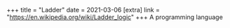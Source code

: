 +++
title = "Ladder"
date = 2021-03-06
[extra]
link = "https://en.wikipedia.org/wiki/Ladder_logic"
+++
A programming language

